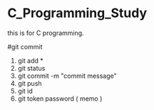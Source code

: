 # C_Programming_Study
this is for C programming.

#git commit 
1) git add *
2) git status
3) git commit -m "commit message"
4) git push
5) git id
6) git token password ( memo )

